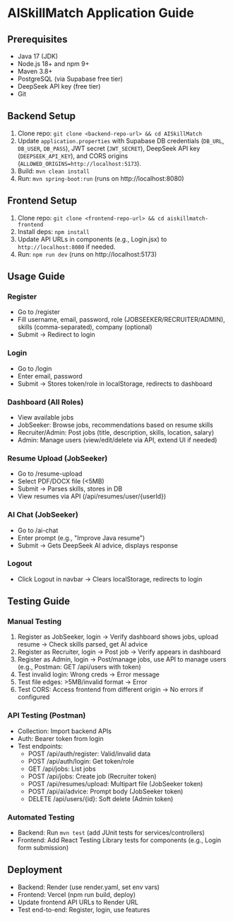 # AISkillMatch Application Guide

## Prerequisites
- Java 17 (JDK)
- Node.js 18+ and npm 9+
- Maven 3.8+
- PostgreSQL (via Supabase free tier)
- DeepSeek API key (free tier)
- Git

## Backend Setup
1. Clone repo: `git clone <backend-repo-url> && cd AISkillMatch`
2. Update `application.properties` with Supabase DB credentials (`DB_URL`, `DB_USER`, `DB_PASS`), JWT secret (`JWT_SECRET`), DeepSeek API key (`DEEPSEEK_API_KEY`), and CORS origins (`ALLOWED_ORIGINS=http://localhost:5173`).
3. Build: `mvn clean install`
4. Run: `mvn spring-boot:run` (runs on http://localhost:8080)

## Frontend Setup
1. Clone repo: `git clone <frontend-repo-url> && cd aiskillmatch-frontend`
2. Install deps: `npm install`
3. Update API URLs in components (e.g., Login.jsx) to `http://localhost:8080` if needed.
4. Run: `npm run dev` (runs on http://localhost:5173)

## Usage Guide
### Register
- Go to /register
- Fill username, email, password, role (JOBSEEKER/RECRUITER/ADMIN), skills (comma-separated), company (optional)
- Submit → Redirect to login

### Login
- Go to /login
- Enter email, password
- Submit → Stores token/role in localStorage, redirects to dashboard

### Dashboard (All Roles)
- View available jobs
- JobSeeker: Browse jobs, recommendations based on resume skills
- Recruiter/Admin: Post jobs (title, description, skills, location, salary)
- Admin: Manage users (view/edit/delete via API, extend UI if needed)

### Resume Upload (JobSeeker)
- Go to /resume-upload
- Select PDF/DOCX file (<5MB)
- Submit → Parses skills, stores in DB
- View resumes via API (/api/resumes/user/{userId})

### AI Chat (JobSeeker)
- Go to /ai-chat
- Enter prompt (e.g., "Improve Java resume")
- Submit → Gets DeepSeek AI advice, displays response

### Logout
- Click Logout in navbar → Clears localStorage, redirects to login

## Testing Guide
### Manual Testing
1. Register as JobSeeker, login → Verify dashboard shows jobs, upload resume → Check skills parsed, get AI advice
2. Register as Recruiter, login → Post job → Verify appears in dashboard
3. Register as Admin, login → Post/manage jobs, use API to manage users (e.g., Postman: GET /api/users with token)
4. Test invalid login: Wrong creds → Error message
5. Test file edges: >5MB/invalid format → Error
6. Test CORS: Access frontend from different origin → No errors if configured

### API Testing (Postman)
- Collection: Import backend APIs
- Auth: Bearer token from login
- Test endpoints:
  - POST /api/auth/register: Valid/invalid data
  - POST /api/auth/login: Get token/role
  - GET /api/jobs: List jobs
  - POST /api/jobs: Create job (Recruiter token)
  - POST /api/resumes/upload: Multipart file (JobSeeker token)
  - POST /api/ai/advice: Prompt body (JobSeeker token)
  - DELETE /api/users/{id}: Soft delete (Admin token)

### Automated Testing
- Backend: Run `mvn test` (add JUnit tests for services/controllers)
- Frontend: Add React Testing Library tests for components (e.g., Login form submission)

## Deployment
- Backend: Render (use render.yaml, set env vars)
- Frontend: Vercel (npm run build, deploy)
- Update frontend API URLs to Render URL
- Test end-to-end: Register, login, use features